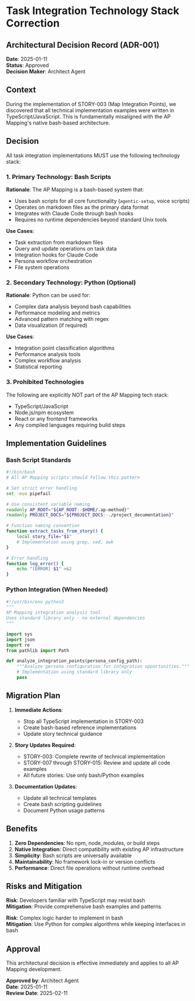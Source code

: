 # Task Integration Technology Stack Correction

## Architectural Decision Record (ADR-001)

**Date**: 2025-01-11  
**Status**: Approved  
**Decision Maker**: Architect Agent

## Context

During the implementation of STORY-003 (Map Integration Points), we discovered that all technical implementation examples were written in TypeScript/JavaScript. This is fundamentally misaligned with the AP Mapping's native bash-based architecture.

## Decision

All task integration implementations MUST use the following technology stack:

### 1. Primary Technology: Bash Scripts

**Rationale**: The AP Mapping is a bash-based system that:
- Uses bash scripts for all core functionality (`agentic-setup`, voice scripts)
- Operates on markdown files as the primary data format
- Integrates with Claude Code through bash hooks
- Requires no runtime dependencies beyond standard Unix tools

**Use Cases**:
- Task extraction from markdown files
- Query and update operations on task data
- Integration hooks for Claude Code
- Persona workflow orchestration
- File system operations

### 2. Secondary Technology: Python (Optional)

**Rationale**: Python can be used for:
- Complex data analysis beyond bash capabilities
- Performance modeling and metrics
- Advanced pattern matching with regex
- Data visualization (if required)

**Use Cases**:
- Integration point classification algorithms
- Performance analysis tools
- Complex workflow analysis
- Statistical reporting

### 3. Prohibited Technologies

The following are explicitly NOT part of the AP Mapping tech stack:
- TypeScript/JavaScript
- Node.js/npm ecosystem
- React or any frontend frameworks
- Any compiled languages requiring build steps

## Implementation Guidelines

### Bash Script Standards

```bash
#!/bin/bash
# All AP Mapping scripts should follow this pattern

# Set strict error handling
set -euo pipefail

# Use consistent variable naming
readonly AP_ROOT="${AP_ROOT:-$HOME/.ap-method}"
readonly PROJECT_DOCS="${PROJECT_DOCS:-./project_documentation}"

# Function naming convention
function extract_tasks_from_story() {
    local story_file="$1"
    # Implementation using grep, sed, awk
}

# Error handling
function log_error() {
    echo "[ERROR] $1" >&2
}
```

### Python Integration (When Needed)

```python
#!/usr/bin/env python3
"""
AP Mapping integration analysis tool
Uses standard library only - no external dependencies
"""

import sys
import json
import re
from pathlib import Path

def analyze_integration_points(persona_config_path):
    """Analyze persona configuration for integration opportunities."""
    # Implementation using standard library only
    pass
```

## Migration Plan

1. **Immediate Actions**:
   - Stop all TypeScript implementation in STORY-003
   - Create bash-based reference implementations
   - Update story technical guidance

2. **Story Updates Required**:
   - STORY-003: Complete rewrite of technical implementation
   - STORY-007 through STORY-015: Review and update all code examples
   - All future stories: Use only bash/Python examples

3. **Documentation Updates**:
   - Update all technical templates
   - Create bash scripting guidelines
   - Document Python usage patterns

## Benefits

1. **Zero Dependencies**: No npm, node_modules, or build steps
2. **Native Integration**: Direct compatibility with existing AP infrastructure
3. **Simplicity**: Bash scripts are universally available
4. **Maintainability**: No framework lock-in or version conflicts
5. **Performance**: Direct file operations without runtime overhead

## Risks and Mitigation

**Risk**: Developers familiar with TypeScript may resist bash  
**Mitigation**: Provide comprehensive bash examples and patterns

**Risk**: Complex logic harder to implement in bash  
**Mitigation**: Use Python for complex algorithms while keeping interfaces in bash

## Approval

This architectural decision is effective immediately and applies to all AP Mapping development.

**Approved by**: Architect Agent  
**Date**: 2025-01-11  
**Review Date**: 2025-02-11